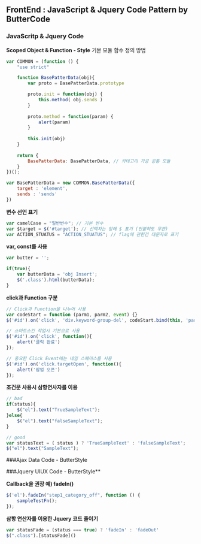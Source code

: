## FrontEnd : JavaScript & Jquery Code Pattern by ButterCode

### JavaScritp & Jquery Code

**Scoped Object & Function - Style**
기본 모듈 함수 정의 방법
```javascript
var COMMON = (function () {
    "use strict"

    function BasePatterData(obj){
        var proto = BasePatterData.prototype

        proto.init = function(obj) {
            this.method( obj.sends )
        }
        
        proto.method = function(param) {
            alert(param)
        }
        
        this.init(obj)
    }
    
    return {
        BasePatterData: BasePatterData, // 카테고리 가공 공통 모듈
    }
})();

var BasePatterData = new COMMON.BasePatterData({
    target : 'element',
    sends : 'sends'
})


```
**변수 선언 표기**
```javascript
var camelCase = "일반변수"; // 기본 변수
var $target = $('#target'); // 선택자는 앞에 $ 표기 (안붙혀도 무관)
var ACTION_STUATUS = "ACTION_STUATUS"; // flag에 관한건 대문자로 표기
```

**var, const를 사용**
```javascript
var butter = '';

if(true){
    var butterData = 'obj Insert';
    $('.class').html(butterData);
}
```


**click과 Function 구분**
```javascript
// Click과 Function을 나누어 사용
var codeStart = function (parm1, parm2, event) {}
$('#id').on('click', 'div.keyword-group-del', codeStart.bind(this, 'parm1', 'parm1'));

// 스마트스킨 작업시 기본으로 사용
$('#id').on('click', function(){
    alert('클릭 완료')
});

// 중요한 Click Event에는 네임 스페이스를 사용
$('#id').on('click.targetOpen', function(){
    alert('팝업 오픈')
});
```


**조건문 사용시 삼항연사자를 이용**
```javascript
// bad
if(status){
    $("el").text("TrueSampleText");
}else{
    $("el").text("falseSampleText");
}

// good
var statusText = ( status ) ? 'TrueSampleText' : 'falseSampleText';
$("el").text("SampleText");
```



###Ajax Data Code - ButterStyle





###Jquery UIUX Code - ButterStyle**

**Callback을 권장 예) fadeIn()**
```javascript
$('el').fadeIn("step1_category_off", function () {
    sampleTestFn();
});
```

**삼항 연산자를 이용한 Jquery 코드 줄이기**
```javascript
var statusFade = (status === true) ? 'fadeIn' : 'fadeOut'
$(".class").[statusFade]()
```
